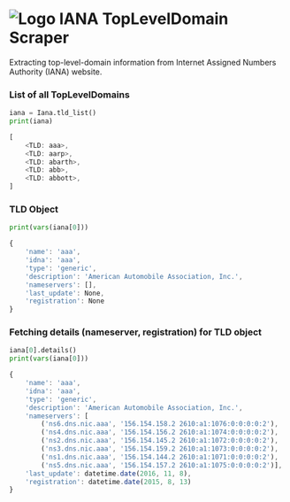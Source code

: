 # ![Logo](https://s13.postimg.org/thnfbvzc7/www.png) IANA TopLevelDomain Scraper

Extracting top-level-domain information from Internet Assigned Numbers
Authority (IANA) website.

### List of all TopLevelDomains
```python
iana = Iana.tld_list()
print(iana)
```

```javascript
[
    <TLD: aaa>,
    <TLD: aarp>,
    <TLD: abarth>,
    <TLD: abb>,
    <TLD: abbott>,
]
```

### TLD Object
```python
print(vars(iana[0]))
```

```javascript
{
    'name': 'aaa',
    'idna': 'aaa',
    'type': 'generic',
    'description': 'American Automobile Association, Inc.',
    'nameservers': [],
    'last_update': None,
    'registration': None
}
```

### Fetching details (nameserver, registration) for TLD object
```python
iana[0].details()
print(vars(iana[0]))
```

```javascript
{
    'name': 'aaa',
    'idna': 'aaa',
    'type': 'generic',
    'description': 'American Automobile Association, Inc.',
    'nameservers': [
        ('ns6.dns.nic.aaa', '156.154.158.2 2610:a1:1076:0:0:0:0:2'),
        ('ns4.dns.nic.aaa', '156.154.156.2 2610:a1:1074:0:0:0:0:2'),
        ('ns2.dns.nic.aaa', '156.154.145.2 2610:a1:1072:0:0:0:0:2'),
        ('ns3.dns.nic.aaa', '156.154.159.2 2610:a1:1073:0:0:0:0:2'),
        ('ns1.dns.nic.aaa', '156.154.144.2 2610:a1:1071:0:0:0:0:2'),
        ('ns5.dns.nic.aaa', '156.154.157.2 2610:a1:1075:0:0:0:0:2')],
    'last_update': datetime.date(2016, 11, 8),
    'registration': datetime.date(2015, 8, 13)
}
```
